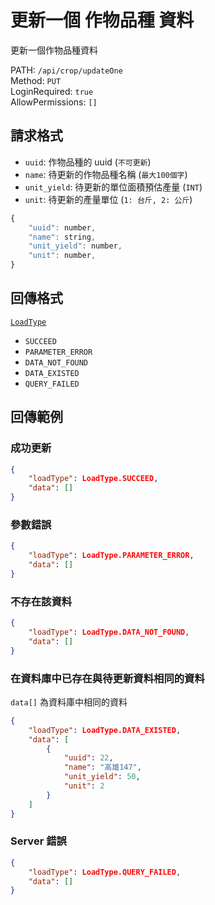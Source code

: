 # 更新一個 作物品種 資料

更新一個作物品種資料

PATH: `/api/crop/updateOne`  
Method: `PUT`  
LoginRequired: `true`  
AllowPermissions: `[]`  


## 請求格式
* `uuid`: 作物品種的 uuid (`不可更新`)
* `name`: 待更新的作物品種名稱 (`最大100個字`)
* `unit_yield`: 待更新的單位面積預估產量 (`INT`)
* `unit`: 待更新的產量單位 (`1: 台斤, 2: 公斤`)

```js
{
    "uuid": number,
    "name": string,
    "unit_yield": number,
    "unit": number,
}
```


## 回傳格式
[`LoadType`](../../types.md#loadtype)  
* `SUCCEED`
* `PARAMETER_ERROR`
* `DATA_NOT_FOUND`
* `DATA_EXISTED`
* `QUERY_FAILED`


## 回傳範例
### 成功更新
```json
{
    "loadType": LoadType.SUCCEED,
    "data": []
}
```

### 參數錯誤
```json
{
    "loadType": LoadType.PARAMETER_ERROR,
    "data": []
}
```

### 不存在該資料
```json
{
    "loadType": LoadType.DATA_NOT_FOUND,
    "data": []
}
```

### 在資料庫中已存在與待更新資料相同的資料  
`data[]` 為資料庫中相同的資料
```json
{
    "loadType": LoadType.DATA_EXISTED,
    "data": [
        {
            "uuid": 22,
            "name": "高雄147",
            "unit_yield": 50,
            "unit": 2
        }
    ]
}
```

### Server 錯誤  
```json
{
    "loadType": LoadType.QUERY_FAILED,
    "data": []
}
```

